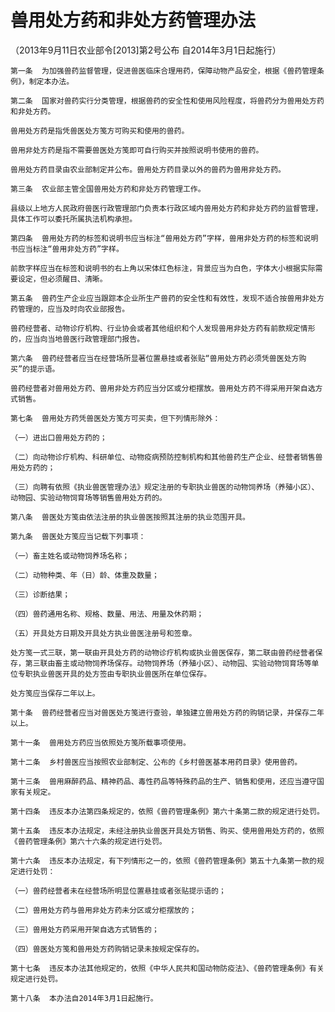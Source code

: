 # 兽用处方药和非处方药管理办法

（2013年9月11日农业部令[2013]第2号公布  自2014年3月1日起施行）

    第一条  为加强兽药监督管理，促进兽医临床合理用药，保障动物产品安全，根据《兽药管理条例》，制定本办法。

    第二条  国家对兽药实行分类管理，根据兽药的安全性和使用风险程度，将兽药分为兽用处方药和非处方药。

    兽用处方药是指凭兽医处方笺方可购买和使用的兽药。

    兽用非处方药是指不需要兽医处方笺即可自行购买并按照说明书使用的兽药。

    兽用处方药目录由农业部制定并公布。兽用处方药目录以外的兽药为兽用非处方药。

    第三条  农业部主管全国兽用处方药和非处方药管理工作。

    县级以上地方人民政府兽医行政管理部门负责本行政区域内兽用处方药和非处方药的监督管理，具体工作可以委托所属执法机构承担。

    第四条  兽用处方药的标签和说明书应当标注“兽用处方药”字样，兽用非处方药的标签和说明书应当标注“兽用非处方药”字样。

    前款字样应当在标签和说明书的右上角以宋体红色标注，背景应当为白色，字体大小根据实际需要设定，但必须醒目、清晰。

    第五条  兽药生产企业应当跟踪本企业所生产兽药的安全性和有效性，发现不适合按兽用非处方药管理的，应当及时向农业部报告。

    兽药经营者、动物诊疗机构、行业协会或者其他组织和个人发现兽用非处方药有前款规定情形的，应当向当地兽医行政管理部门报告。

    第六条  兽药经营者应当在经营场所显著位置悬挂或者张贴“兽用处方药必须凭兽医处方购买”的提示语。

    兽药经营者对兽用处方药、兽用非处方药应当分区或分柜摆放。兽用处方药不得采用开架自选方式销售。

    第七条  兽用处方药凭兽医处方笺方可买卖，但下列情形除外：

    （一）进出口兽用处方药的；

    （二）向动物诊疗机构、科研单位、动物疫病预防控制机构和其他兽药生产企业、经营者销售兽用处方药的；

    （三）向聘有依照《执业兽医管理办法》规定注册的专职执业兽医的动物饲养场（养殖小区）、动物园、实验动物饲育场等销售兽用处方药的。

    第八条  兽医处方笺由依法注册的执业兽医按照其注册的执业范围开具。

    第九条  兽医处方笺应当记载下列事项：

    （一）畜主姓名或动物饲养场名称；

    （二）动物种类、年（日）龄、体重及数量；

    （三）诊断结果；

    （四）兽药通用名称、规格、数量、用法、用量及休药期；

    （五）开具处方日期及开具处方执业兽医注册号和签章。

    处方笺一式三联，第一联由开具处方药的动物诊疗机构或执业兽医保存，第二联由兽药经营者保存，第三联由畜主或动物饲养场保存。动物饲养场（养殖小区）、动物园、实验动物饲育场等单位专职执业兽医开具的处方签由专职执业兽医所在单位保存。

    处方笺应当保存二年以上。

    第十条  兽药经营者应当对兽医处方笺进行查验，单独建立兽用处方药的购销记录，并保存二年以上。

    第十一条  兽用处方药应当依照处方笺所载事项使用。

    第十二条  乡村兽医应当按照农业部制定、公布的《乡村兽医基本用药目录》使用兽药。

    第十三条  兽用麻醉药品、精神药品、毒性药品等特殊药品的生产、销售和使用，还应当遵守国家有关规定。

    第十四条  违反本办法第四条规定的，依照《兽药管理条例》第六十条第二款的规定进行处罚。

    第十五条  违反本办法规定，未经注册执业兽医开具处方销售、购买、使用兽用处方药的，依照《兽药管理条例》第六十六条的规定进行处罚。

    第十六条  违反本办法规定，有下列情形之一的，依照《兽药管理条例》第五十九条第一款的规定进行处罚：

    （一）兽药经营者未在经营场所明显位置悬挂或者张贴提示语的；

    （二）兽用处方药与兽用非处方药未分区或分柜摆放的；

    （三）兽用处方药采用开架自选方式销售的；

    （四）兽医处方笺和兽用处方药购销记录未按规定保存的。

    第十七条  违反本办法其他规定的，依照《中华人民共和国动物防疫法》、《兽药管理条例》有关规定进行处罚。

    第十八条  本办法自2014年3月1日起施行。